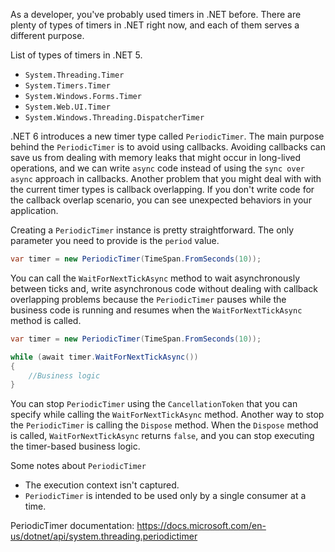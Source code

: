 As a developer, you've probably used timers in .NET before. There are plenty of types of timers in .NET right now, and each of them serves a different purpose.

List of types of timers in .NET 5.

* `System.Threading.Timer`
* `System.Timers.Timer`
* `System.Windows.Forms.Timer`
* `System.Web.UI.Timer`
* `System.Windows.Threading.DispatcherTimer`

.NET 6 introduces a new timer type called `PeriodicTimer`. The main purpose behind the `PeriodicTimer` is to avoid using callbacks. Avoiding callbacks can save us from dealing with memory leaks that might occur in long-lived operations, and we can write `async` code instead of using the `sync over async` approach in callbacks. Another problem that you might deal with with the current timer types is callback overlapping. If you don't write code for the callback overlap scenario, you can see unexpected behaviors in your application.

Creating a `PeriodicTimer` instance is pretty straightforward. The only parameter you need to provide is the `period` value.

```csharp
var timer = new PeriodicTimer(TimeSpan.FromSeconds(10));
```

You can call the `WaitForNextTickAsync` method to wait asynchronously between ticks and, write asynchronous code without dealing with callback overlapping problems because the `PeriodicTimer` pauses while the business code is running and resumes when the `WaitForNextTickAsync` method is called.

```csharp
var timer = new PeriodicTimer(TimeSpan.FromSeconds(10));

while (await timer.WaitForNextTickAsync())
{
    //Business logic
}
```
You can stop `PeriodicTimer` using the `CancellationToken` that you can specify while calling the `WaitForNextTickAsync` method. Another way to stop the `PeriodicTimer` is calling the `Dispose` method. When the `Dispose` method is called, `WaitForNextTickAsync` returns `false`, and you can stop executing the timer-based business logic.

Some notes about `PeriodicTimer`
* The execution context isn't captured.
* `PeriodicTimer` is intended to be used only by a single consumer at a time.

PeriodicTimer documentation: <a href="https://docs.microsoft.com/en-us/dotnet/api/system.threading.periodictimer" target="_blank">https://docs.microsoft.com/en-us/dotnet/api/system.threading.periodictimer</a>